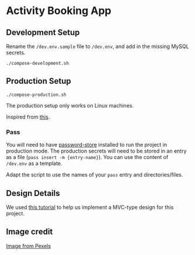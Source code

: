 # Activity Booking App

## Development Setup

Rename the `/dev.env.sample` file to `/dev.env`, and add in the missing MySQL secrets.

`./compose-development.sh`

## Production Setup

`./compose-production.sh`

The production setup only works on Linux machines.

Inspired from [this](https://github.com/mashiox/dotfiles/blob/master/docker/secrets.md).

### Pass

You will need to have [password-store](https://www.passwordstore.org/) installed to run the project in production mode. The production secrets will need to be stored in an entry as a file (`pass insert -m {entry-name}`). You can use the content of `/dev.env` as a template.

Adapt the script to use the names of your `pass` entry and directories/files.

## Design Details

We used [this tutorial](https://github.com/PatrickLouys/no-framework-tutorial) to help us implement a MVC-type design for this project.

## Image credit

[Image from Pexels](https://www.pexels.com/photo/photograph-of-a-person-surfing-1494720/)
